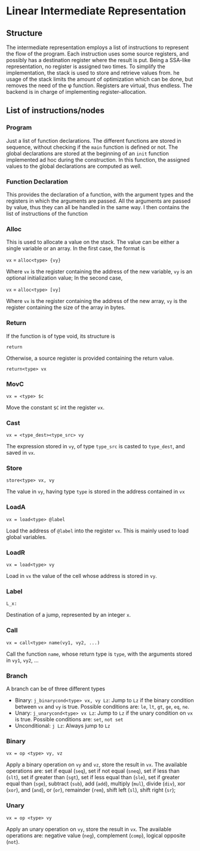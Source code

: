 # Linear Intermediate Representation

## Structure

The intermediate representation employs a list of instructions to represent the flow of the program.
Each instruction uses some source registers, and possibly has a destination register where the result is put.
Being a SSA-like representation, no register is assigned two times.
To simplify the implementation, the stack is used to store and retrieve values from. 
he usage of the stack limits the amount of optimization which can be done, but removes the need of the φ function.
Registers are virtual, thus endless. The backend is in charge of implementing register-allocation.

## List of instructions/nodes

### Program 

Just a list of function declarations.
The different functions are stored in sequence, without checking if the `main` function is defined or not.
The global declarations are stored at the beginning of an `init` function implemented ad hoc during the construction.
In this function, the assigned values to the global declarations are computed as well. 

### Function Declaration

This provides the declaration of a function, with the argument types and the registers in which the arguments are passed.
All the arguments are passed by value, thus they can all be handled in the same way.
I then contains the list of instructions of the function

### Alloc

This is used to allocate a value on the stack. The value can be either a single variable or an array. 
In the first case, the format is

`vx` = `alloc<type> {vy}`

Where `vx` is the register containing the address of the new variable, `vy` is an optional initialization value;
In the second case,

`vx` = `alloc<type> [vy]`

Where `vx` is the register containing the address of the new array, `vy` is the register containing the size of the array in bytes.

### Return

If the function is of type void, its structure is 

`return`

Otherwise, a source register is provided containing the return value.

`return<type> vx`


### MovC

`vx = <type> $c`

Move the constant `$C` int the register `vx`.

### Cast

`vx = <type_dest><type_src> vy`

The expression stored in `vy`, of type `type_src` is casted to `type_dest`, and saved in `vx`.

### Store

`store<type> vx, vy`

The value in `vy`, having type `type` is stored in the address contained in `vx`

### LoadA

`vx = load<type> @label`

Load the address of `@label` into the register `vx`. This is mainly used to load global variables.

### LoadR

`vx = load<type> vy`

Load in `vx` the value of the cell whose address is stored in `vy`.

### Label

`L_x:`

Destination of a jump, represented by an integer `x`.

### Call

`vx = call<type> name(vy1, vy2, ...)`

Call the function `name`, whose return type is `type`, with the arguments stored in `vy1`, `vy2`, ...

### Branch

A branch can be of three different types

- Binary: `j_binarycond<type> vx, vy Lz`: Jump to `Lz` if the binary condition between `vx` and `vy` is true. Possible conditions are: `le`, `lt`, `gt`, `ge`, `eq`, `ne`.
- Unary: `j_unarycond<type> vx Lz`: Jump to `Lz` if the unary condition on `vx` is true. Possible conditions are: `set`, `not set`
- Unconditional: `j Lz`: Always jump to `Lz`

### Binary

`vx = op <type> vy, vz `

Apply a binary operation on `vy` and `vz`, store the result in `vx`.
The available operations are: set if equal (`seq`), set if not equal (`sneq`), set if less than (`slt`), set if greater than (`sgt`), set if less equal than (`sle`), set if greater equal than (`sge`), subtract (`sub`), add (`add`), multiply (`mul`),  divide (`div`), xor (`xor`), and (`and`), or (`or`), remainder (`rem`), shift left (`sl`), shift right (`sr`);

### Unary

`vx = op <type> vy `

Apply an unary operation on `vy`, store the result in `vx`.
The available operations are: negative value (`neg`), complement (`comp`), logical opposite (`not`).

